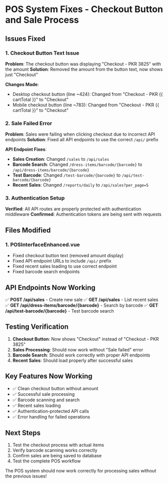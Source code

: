 # POS System Fixes - Checkout Button and Sale Process

## Issues Fixed

### 1. **Checkout Button Text Issue**
**Problem**: The checkout button was displaying "Checkout - PKR 3825" with the amount
**Solution**: Removed the amount from the button text, now shows just "Checkout"

**Changes Made**:
- Desktop checkout button (line ~424): Changed from "Checkout - PKR {{ cartTotal }}" to "Checkout"  
- Mobile checkout button (line ~783): Changed from "Checkout - PKR {{ cartTotal }}" to "Checkout"

### 2. **Sale Failed Error**
**Problem**: Sales were failing when clicking checkout due to incorrect API endpoints
**Solution**: Fixed all API endpoints to use the correct `/api/` prefix

**API Endpoint Fixes**:
- **Sales Creation**: Changed `/sales` to `/api/sales`
- **Barcode Search**: Changed `/dress-items/barcode/{barcode}` to `/api/dress-items/barcode/{barcode}`
- **Test Barcode**: Changed `/test-barcode/{barcode}` to `/api/test-barcode/{barcode}`
- **Recent Sales**: Changed `/reports/daily` to `/api/sales?per_page=5`

### 3. **Authentication Setup**
**Verified**: All API routes are properly protected with authentication middleware
**Confirmed**: Authentication tokens are being sent with requests

## Files Modified

### 1. POSInterfaceEnhanced.vue
- Fixed checkout button text (removed amount display)
- Fixed API endpoint URLs to include `/api/` prefix
- Fixed recent sales loading to use correct endpoint
- Fixed barcode search endpoints

## API Endpoints Now Working

✅ **POST /api/sales** - Create new sale
✅ **GET /api/sales** - List recent sales  
✅ **GET /api/dress-items/barcode/{barcode}** - Search by barcode
✅ **GET /api/test-barcode/{barcode}** - Test barcode search

## Testing Verification

1. **Checkout Button**: Now shows "Checkout" instead of "Checkout - PKR 3825"
2. **Sales Processing**: Should now work without "Sale failed" error
3. **Barcode Search**: Should work correctly with proper API endpoints
4. **Recent Sales**: Should load properly after successful sales

## Key Features Now Working

- ✅ Clean checkout button without amount
- ✅ Successful sale processing
- ✅ Barcode scanning and search
- ✅ Recent sales loading
- ✅ Authentication-protected API calls
- ✅ Error handling for failed operations

## Next Steps

1. Test the checkout process with actual items
2. Verify barcode scanning works correctly
3. Confirm sales are being saved to database
4. Test the complete POS workflow

The POS system should now work correctly for processing sales without the previous issues!
